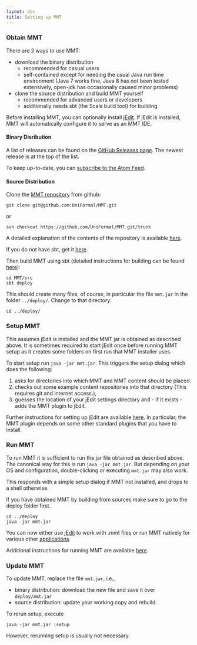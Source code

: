 ```yaml
---
layout: doc
title: Setting up MMT
---
```


### Obtain MMT

There are 2 ways to use MMT:

* download the binary distribution
  * recommended for casual users
  * self-contained except for needing the usual Java run time environment (Java 7 works fine, Java 8 has not been tested extensively, open-jdk has occasionally caused minor problems)
* clone the source distribution and build MMT yourself
  * recommended for advanced users or developers
  * additionally needs sbt (the Scala build tool) for building

Before installing MMT, you can optionally install [jEdit](http://jedit.org/).
If jEdit is installed, MMT will automatically configure it to serve as an MMT IDE.
  
#### Binary Disribution

A list of releases can be found on the [GitHub Releases page](https://github.com/UniFormal/MMT/releases/). 
The newest release is at the top of the list. 

To keep up-to-date, you can [subscribe to the Atom Feed](https://github.com/Uniformal/MMT/releases.atom). 

#### Source Distribution

Clone the [MMT repository](https://github.com/UniFormal/MMT) from github:
```
git clone git@github.com:UniFormal/MMT.git
```
or
```
svn checkout https://github.com/UniFormal/MMT.git/trunk
```
A detailed explanation of the contents of the repository is available [here](repo.html).

If you do not have sbt, get it [here](http://www.scala-sbt.org/).

Then build MMT using sbt (detailed instructions for building can be found [here](build.html)):

```
cd MMT/src
sbt deploy
```

This should create many files, of course, in particular the file `mmt.jar` in the folder `../deploy/`. Change to that directory:
```
cd ../deploy/
```

### Setup MMT
This assumes jEdit is installed and the MMT jar is obtained as described above.
It is sometimes required to start jEdit once before running MMT setup as it creates some folders on first run that MMT installer uses.

To start setup run `java -jar mmt.jar`.
This triggers the setup dialog which does the following:

1. asks for directories into which MMT and MMT content should be placed.
2. checks out some example content repositories into that directory (This requires git and internet access.),
3. guesses the location of your jEdit settings directory and - if it exists - adds the MMT plugin to jEdit.

Further instructions for setting up jEdit are available [here](jedit.html).
In particular, the MMT plugin depends on some other standard plugins that you have to install.

### Run MMT

To run MMT it is sufficient to run the jar file obtained as described above.
The canonical way for this is run `java -jar mmt.jar`.
But depending on your OS and configuration, double-clicking or executing `mmt.jar` may also work.

This responds with a simple setup dialog if MMT not installed, and drops to a shell otherwise.

If you have obtained MMT by building from sources make sure to go to the deploy folder first.

```
cd ../deploy
java -jar mmt.jar
```
You can now either use [jEdit](jedit.html) to work with .mmt files or run MMT natively for various other [applications](../applications/).

Additional instructions for running MMT are available [here](running.html).

### Update MMT

To update MMT, replace the file `mmt.jar`, i.e.,

* binary distribution: download the new file and save it over `deploy/mmt.jar`
* source distribution: update your working copy and rebuild.

To rerun setup, execute

```
java -jar mmt.jar :setup
```

However, rerunning setup is usually not necessary.

